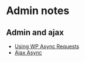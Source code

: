 # Admin notes
## Admin and ajax
* [Using WP Async Requests](https://lkwdwrd.com/using-wp-ajax-async-requests/)
* [Ajax Async](https://lkwdwrd.com/ajax-async-wordpress/)
